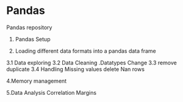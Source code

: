 # Pandas
Pandas repository 

1. Pandas Setup
   
2. Loading different data formats into a pandas data frame 
   
3.1 Data exploring 
3.2 Data Cleaning .Datatypes Change
3.3 remove duplicate 
3.4 Handling Missing values delete Nan rows
   
4.Memory management

5.Data Analysis Correlation Margins
